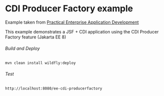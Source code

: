 CDI Producer Factory example  
=====================================
Example taken from [Practical Enterprise Application Development](http://www.itbuzzpress.com/ebooks/java-ee-7-development-on-wildfly.html)

This example demonstrates a JSF + CDI application using the CDI Producer Factory feature (Jakarta EE 8)

###### Build and Deploy
```shell
mvn clean install wildfly:deploy
```

###### Test
```shell
http://localhost:8080/ee-cdi-producerfactory
```

